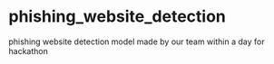 # phishing_website_detection
phishing website detection model made by our team within a day for hackathon
